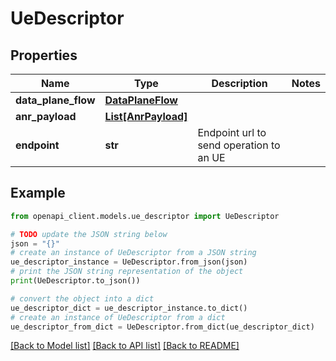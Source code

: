 # UeDescriptor


## Properties

Name | Type | Description | Notes
------------ | ------------- | ------------- | -------------
**data_plane_flow** | [**DataPlaneFlow**](DataPlaneFlow.md) |  | 
**anr_payload** | [**List[AnrPayload]**](AnrPayload.md) |  | 
**endpoint** | **str** | Endpoint url to send operation to an UE | 

## Example

```python
from openapi_client.models.ue_descriptor import UeDescriptor

# TODO update the JSON string below
json = "{}"
# create an instance of UeDescriptor from a JSON string
ue_descriptor_instance = UeDescriptor.from_json(json)
# print the JSON string representation of the object
print(UeDescriptor.to_json())

# convert the object into a dict
ue_descriptor_dict = ue_descriptor_instance.to_dict()
# create an instance of UeDescriptor from a dict
ue_descriptor_from_dict = UeDescriptor.from_dict(ue_descriptor_dict)
```
[[Back to Model list]](../README.md#documentation-for-models) [[Back to API list]](../README.md#documentation-for-api-endpoints) [[Back to README]](../README.md)


